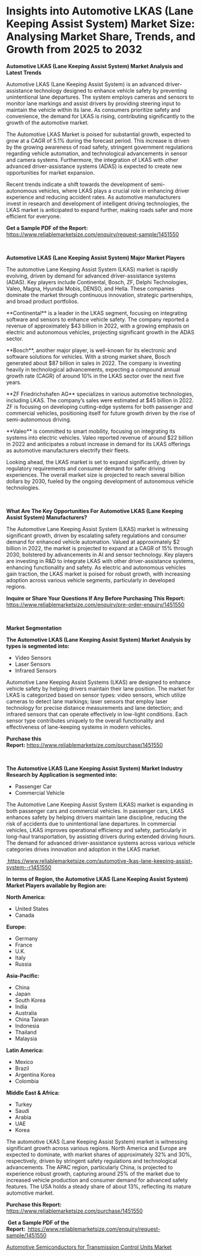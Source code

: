 <p><h1>Insights into Automotive LKAS (Lane Keeping Assist System) Market Size: Analysing Market Share, Trends, and Growth from 2025 to 2032</h1></p><p><strong>Automotive LKAS (Lane Keeping Assist System) Market Analysis and Latest Trends</strong></p>
<p><p>Automotive LKAS (Lane Keeping Assist System) is an advanced driver-assistance technology designed to enhance vehicle safety by preventing unintentional lane departures. The system employs cameras and sensors to monitor lane markings and assist drivers by providing steering input to maintain the vehicle within its lane. As consumers prioritize safety and convenience, the demand for LKAS is rising, contributing significantly to the growth of the automotive market.</p><p>The Automotive LKAS Market is poised for substantial growth, expected to grow at a CAGR of 5.1% during the forecast period. This increase is driven by the growing awareness of road safety, stringent government regulations regarding vehicle automation, and technological advancements in sensor and camera systems. Furthermore, the integration of LKAS with other advanced driver-assistance systems (ADAS) is expected to create new opportunities for market expansion. </p><p>Recent trends indicate a shift towards the development of semi-autonomous vehicles, where LKAS plays a crucial role in enhancing driver experience and reducing accident rates. As automotive manufacturers invest in research and development of intelligent driving technologies, the LKAS market is anticipated to expand further, making roads safer and more efficient for everyone.</p></p>
<p><strong>Get a Sample PDF of the Report:&nbsp;</strong> <a href="https://www.reliablemarketsize.com/enquiry/request-sample/1451550?utm_campaign=2528&utm_medium=2&utm_source=Github&utm_content=ia&utm_term=30032025&utm_id=automotive-lkas-lane-keeping-assist-system">https://www.reliablemarketsize.com/enquiry/request-sample/1451550</a></p>
<p>&nbsp;</p>
<p><strong>Automotive LKAS (Lane Keeping Assist System) Major Market Players</strong></p>
<p><p>The automotive Lane Keeping Assist System (LKAS) market is rapidly evolving, driven by demand for advanced driver-assistance systems (ADAS). Key players include Continental, Bosch, ZF, Delphi Technologies, Valeo, Magna, Hyundai Mobis, DENSO, and Hella. These companies dominate the market through continuous innovation, strategic partnerships, and broad product portfolios.</p><p>**Continental** is a leader in the LKAS segment, focusing on integrating software and sensors to enhance vehicle safety. The company reported a revenue of approximately $43 billion in 2022, with a growing emphasis on electric and autonomous vehicles, projecting significant growth in the ADAS sector.</p><p>**Bosch**, another major player, is well-known for its electronic and software solutions for vehicles. With a strong market share, Bosch generated about $87 billion in sales in 2022. The company is investing heavily in technological advancements, expecting a compound annual growth rate (CAGR) of around 10% in the LKAS sector over the next five years.</p><p>**ZF Friedrichshafen AG** specializes in various automotive technologies, including LKAS. The company’s sales were estimated at $45 billion in 2022. ZF is focusing on developing cutting-edge systems for both passenger and commercial vehicles, positioning itself for future growth driven by the rise of semi-autonomous driving.</p><p>**Valeo** is committed to smart mobility, focusing on integrating its systems into electric vehicles. Valeo reported revenue of around $22 billion in 2022 and anticipates a robust increase in demand for its LKAS offerings as automotive manufacturers electrify their fleets.</p><p>Looking ahead, the LKAS market is set to expand significantly, driven by regulatory requirements and consumer demand for safer driving experiences. The overall market size is projected to reach several billion dollars by 2030, fueled by the ongoing development of autonomous vehicle technologies.</p></p>
<p>&nbsp;</p>
<p><strong>What Are The Key Opportunities For Automotive LKAS (Lane Keeping Assist System) Manufacturers?</strong></p>
<p><p>The Automotive Lane Keeping Assist System (LKAS) market is witnessing significant growth, driven by escalating safety regulations and consumer demand for enhanced vehicle automation. Valued at approximately $2 billion in 2022, the market is projected to expand at a CAGR of 15% through 2030, bolstered by advancements in AI and sensor technology. Key players are investing in R&D to integrate LKAS with other driver-assistance systems, enhancing functionality and safety. As electric and autonomous vehicles gain traction, the LKAS market is poised for robust growth, with increasing adoption across various vehicle segments, particularly in developed regions.</p></p>
<p><strong>Inquire or Share Your Questions If Any Before Purchasing This Report:</strong> <a href="https://www.reliablemarketsize.com/enquiry/pre-order-enquiry/1451550?utm_campaign=2528&utm_medium=2&utm_source=Github&utm_content=ia&utm_term=30032025&utm_id=automotive-lkas-lane-keeping-assist-system">https://www.reliablemarketsize.com/enquiry/pre-order-enquiry/1451550</a></p>
<p>&nbsp;</p>
<p><strong>Market Segmentation</strong></p>
<p><strong>The Automotive LKAS (Lane Keeping Assist System) Market Analysis by types is segmented into:</strong></p>
<p><ul><li>Video Sensors</li><li>Laser Sensors</li><li>Infrared Sensors</li></ul></p>
<p><p>Automotive Lane Keeping Assist Systems (LKAS) are designed to enhance vehicle safety by helping drivers maintain their lane position. The market for LKAS is categorized based on sensor types: video sensors, which utilize cameras to detect lane markings; laser sensors that employ laser technology for precise distance measurements and lane detection; and infrared sensors that can operate effectively in low-light conditions. Each sensor type contributes uniquely to the overall functionality and effectiveness of lane-keeping systems in modern vehicles.</p></p>
<p><strong>Purchase this Report:&nbsp;</strong><a href="https://www.reliablemarketsize.com/purchase/1451550?utm_campaign=2528&utm_medium=2&utm_source=Github&utm_content=ia&utm_term=30032025&utm_id=automotive-lkas-lane-keeping-assist-system">https://www.reliablemarketsize.com/purchase/1451550</a></p>
<p>&nbsp;</p>
<p><strong>The Automotive LKAS (Lane Keeping Assist System) Market Industry Research by Application is segmented into:</strong></p>
<p><ul><li>Passenger Car</li><li>Commercial Vehicle</li></ul></p>
<p><p>The Automotive Lane Keeping Assist System (LKAS) market is expanding in both passenger cars and commercial vehicles. In passenger cars, LKAS enhances safety by helping drivers maintain lane discipline, reducing the risk of accidents due to unintentional lane departures. In commercial vehicles, LKAS improves operational efficiency and safety, particularly in long-haul transportation, by assisting drivers during extended driving hours. The demand for advanced driver-assistance systems across various vehicle categories drives innovation and adoption in the LKAS market.</p></p>
<p><a href="https://www.reliablemarketsize.com/automotive-lkas-lane-keeping-assist-system--r1451550?utm_campaign=2528&utm_medium=2&utm_source=Github&utm_content=ia&utm_term=30032025&utm_id=automotive-lkas-lane-keeping-assist-system">&nbsp;https://www.reliablemarketsize.com/automotive-lkas-lane-keeping-assist-system--r1451550</a></p>
<p><strong>In terms of Region, the Automotive LKAS (Lane Keeping Assist System) Market Players available by Region are:</strong></p>
<p>
    <p> <strong> North America: </strong>
        <ul>
            <li>United States</li>
            <li>Canada</li>
        </ul>
        </p> 
    <p> <strong> Europe: </strong>
        <ul>
            <li>Germany</li>
            <li>France</li>
            <li>U.K.</li>
            <li>Italy</li>
            <li>Russia</li>
        </ul>
        </p> 
    <p> <strong> Asia-Pacific: </strong>
        <ul>
            <li>China</li>
            <li>Japan</li>
            <li>South Korea</li>
            <li>India</li>
            <li>Australia</li>
            <li>China Taiwan</li>
            <li>Indonesia</li>
            <li>Thailand</li>
            <li>Malaysia</li>
        </ul>
        </p> 
    <p> <strong> Latin America: </strong>
        <ul>
            <li>Mexico</li>
            <li>Brazil</li>
            <li>Argentina Korea</li>
            <li>Colombia</li>
        </ul>
        </p> 
    <p> <strong> Middle East & Africa: </strong>
        <ul>
            <li>Turkey</li>
            <li>Saudi</li>
            <li>Arabia</li>
            <li>UAE</li>
            <li>Korea</li>
        </ul>
    </p>
    </p>
<p><p>The automotive LKAS (Lane Keeping Assist System) market is witnessing significant growth across various regions. North America and Europe are expected to dominate, with market shares of approximately 32% and 30%, respectively, driven by stringent safety regulations and technological advancements. The APAC region, particularly China, is projected to experience robust growth, capturing around 25% of the market due to increased vehicle production and consumer demand for advanced safety features. The USA holds a steady share of about 13%, reflecting its mature automotive market.</p></p>
<p><strong>Purchase this Report: </strong><a href="https://www.reliablemarketsize.com/purchase/1451550?utm_campaign=2528&utm_medium=2&utm_source=Github&utm_content=ia&utm_term=30032025&utm_id=automotive-lkas-lane-keeping-assist-system">https://www.reliablemarketsize.com/purchase/1451550</a></p>
<p>&nbsp;<strong>Get a Sample PDF of the Report:&nbsp;&nbsp;</strong><a href="https://www.reliablemarketsize.com/enquiry/request-sample/1451550?utm_campaign=2528&utm_medium=2&utm_source=Github&utm_content=ia&utm_term=30032025&utm_id=automotive-lkas-lane-keeping-assist-system">https://www.reliablemarketsize.com/enquiry/request-sample/1451550</a></p>
<p><strong></strong></p>
<p><p><a href="https://github.com/ovtkosle/Market-Research-Report-List-1/blob/main/automotive-semiconductors-for-transmission-control-units-market.md?utm_campaign=2528&utm_medium=2&utm_source=Github&utm_content=ia&utm_term=30032025&utm_id=automotive-lkas-lane-keeping-assist-system">Automotive Semiconductors for Transmission Control Units Market</a></p></p>